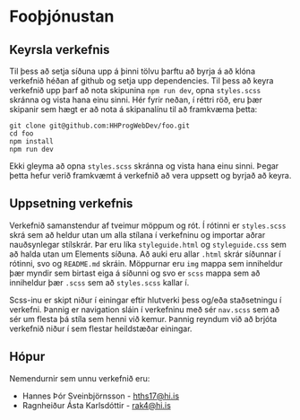 Fooþjónustan
====

## Keyrsla verkefnis
Til þess að setja síðuna upp á þinni tölvu þarftu að byrja á að klóna verkefnið héðan af github og setja upp dependencies. Til þess að keyra verkefnið upp þarf að nota skipunina `npm run dev`, opna `styles.scss` skránna og vista hana einu sinni. Hér fyrir neðan, í réttri röð, eru þær skipanir sem hægt er að nota á skipanalínu til að framkvæma þetta:

```
git clone git@github.com:HHProgWebDev/foo.git
cd foo
npm install
npm run dev
```
Ekki gleyma að opna `styles.scss` skránna og vista hana einu sinni. Þegar þetta hefur verið framkvæmt á verkefnið að vera uppsett og byrjað að keyra.

## Uppsetning verkefnis
Verkefnið samanstendur af tveimur möppum og rót.
Í rótinni er `styles.scss` skrá sem að heldur utan um alla stílana í verkefninu og importar aðrar nauðsynlegar stílskrár. Þar eru líka `styleguide.html` og `styleguide.css` sem að halda utan um Elements síðuna. Að auki eru allar `.html` skrár síðunnar í rótinni, svo og `README.md` skráin. Möppurnar eru `img` mappa sem inniheldur þær myndir sem birtast eiga á síðunni og svo er `scss` mappa sem að inniheldur þær `.scss` sem að `styles.scss` kallar í.

Scss-inu er skipt niður í einingar eftir hlutverki þess og/eða staðsetningu í verkefni. Þannig er navigation sláin í verkefninu með sér `nav.scss` sem að sér um flesta þá stíla sem henni við kemur. Þannig reyndum við að brjóta verkefnið niður í sem flestar heildstæðar einingar.

## Hópur
Nemendurnir sem unnu verkefnið eru:

- Hannes Þór Sveinbjörnsson - hths17@hi.is
- Ragnheiður Ásta Karlsdóttir - rak4@hi.is
